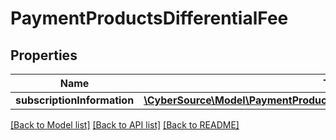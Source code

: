 # PaymentProductsDifferentialFee

## Properties
Name | Type | Description | Notes
------------ | ------------- | ------------- | -------------
**subscriptionInformation** | [**\CyberSource\Model\PaymentProductsDifferentialFeeSubscriptionInformation**](PaymentProductsDifferentialFeeSubscriptionInformation.md) |  | [optional] 

[[Back to Model list]](../README.md#documentation-for-models) [[Back to API list]](../README.md#documentation-for-api-endpoints) [[Back to README]](../README.md)


